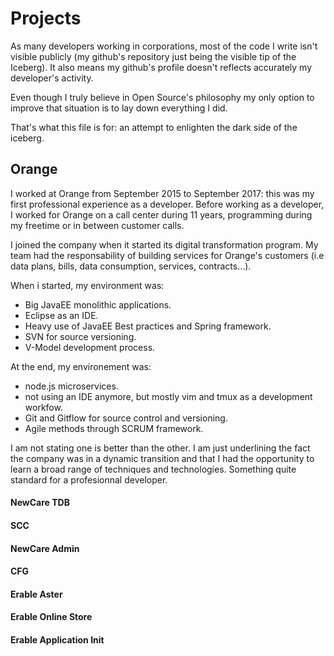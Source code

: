 # Projects

As many developers working in corporations, most of the code I write isn't
visible publicly (my github's repository just being the visible tip of the
Iceberg). It also means my github's profile doesn't reflects accurately my
developer's activity.

Even though I truly believe in Open Source's philosophy my only option to
improve that situation is to lay down everything I did.

That's what this file is for: an attempt to enlighten the dark side of the
iceberg.

## Orange

I worked at Orange from September 2015 to September 2017: this was my first
professional experience as a developer. Before working as a developer, I worked
for Orange on a call center during 11 years, programming during my freetime or
in between customer calls.

I joined the company when it started its digital transformation program. My team
had the responsability of building services for Orange's customers (i.e data
plans, bills, data consumption, services, contracts...).

When i started, my environment was:

- Big JavaEE monolithic applications.
- Eclipse as an IDE.
- Heavy use of JavaEE Best practices and Spring framework.
- SVN for source versioning.
- V-Model development process.

At the end, my environement was:

- node.js microservices.
- not using an IDE anymore, but mostly vim and tmux as a development workfow.
- Git and Gitflow for source control and versioning.
- Agile methods through SCRUM framework.

I am not stating one is better than the other. I am just underlining the fact
the company was in a dynamic transition and that I had the opportunity to learn
a broad range of techniques and technologies. Something quite standard for a
profesionnal developer.

#### NewCare TDB

#### SCC

#### NewCare Admin

#### CFG

#### Erable Aster

#### Erable Online Store

#### Erable Application Init
